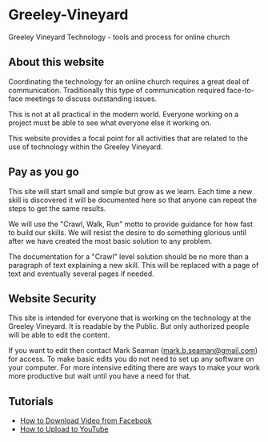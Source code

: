# Greeley-Vineyard
Greeley Vineyard Technology - tools and process for online church

## About this website

Coordinating the technology for an online church requires a great deal of communication. 
Traditionally this type of communication required face-to-face meetings to discuss outstanding issues.

This is not at all practical in the modern world.  Everyone working on a project must be able to see
what everyone else it working on.

This website provides a focal point for all activities that are related to the use of technology
within the Greeley Vineyard.

## Pay as you go

This site will start small and simple but grow as we learn.  Each time a new skill is discovered it
will be documented here so that anyone can repeat the steps to get the same results.

We will use the "Crawl, Walk, Run" motto to provide guidance for how fast to build our skills.  We will
resist the desire to do something glorious until after we have created the most basic solution to any
problem.

The documentation for a "Crawl" level solution should be no more than a paragraph of text explaining a
new skill. This will be replaced with a page of text and eventually several pages if needed.

## Website Security

This site is intended for everyone that is working on the technology at the Greeley Vineyard.  It is 
readable by the Public.  But only authorized people will be able to edit the content.

If you want to edit then contact Mark Seaman (mark.b.seaman@gmail.com) for access. To make basic edits
you do not need to set up any software on your computer.  For more intensive editing there are ways to
make your work more productive but wait until you have a need for that.


## Tutorials

* [How to Download Video from Facebook](FacebookDownload)
* [How to Upload to YouTube](YouTubeUpload)
